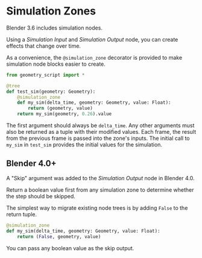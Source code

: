 # Simulation Zones

Blender 3.6 includes simulation nodes.

Using a *Simulation Input* and *Simulation Output* node, you can create effects that change over time.

As a convenience, the `@simulation_zone` decorator is provided to make simulation node blocks easier to create.

```python
from geometry_script import *

@tree
def test_sim(geometry: Geometry):
    @simulation_zone
    def my_sim(delta_time, geometry: Geometry, value: Float):
        return (geometry, value)
    return my_sim(geometry, 0.26).value
```

The first argument should always be `delta_time`. Any other arguments must also be returned as a tuple with their modified values.
Each frame, the result from the previous frame is passed into the zone's inputs.
The initial call to `my_sim` in `test_sim` provides the initial values for the simulation.

## Blender 4.0+

A "Skip" argument was added to the *Simulation Output* node in Blender 4.0.

Return a boolean value first from any simulation zone to determine whether the step should be skipped.

The simplest way to migrate existing node trees is by adding `False` to the return tuple.

```python
@simulation_zone
def my_sim(delta_time, geometry: Geometry, value: Float):
    return (False, geometry, value)
```

You can pass any boolean value as the skip output.